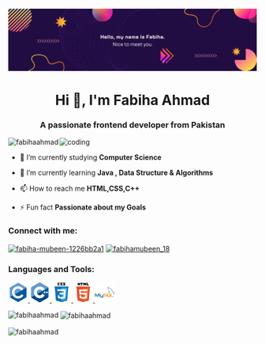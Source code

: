 ![logo](https://github.com/FabihaAhmad/FabihaAhmad/blob/main/Blue%20Modern%20Gradient%20Technology%20LinkedIn%20Banner.png)
<h1 align="center">Hi 👋, I'm Fabiha Ahmad</h1>
<h3 align="center">A passionate frontend developer from Pakistan</h3>

<img src="https://user-images.githubusercontent.com/74038190/241765453-85cb9521-97c0-4a65-9358-7db8099fac7f.gif" alt="coding" width="400" align="right">

<p align="left"> <img src="https://komarev.com/ghpvc/?username=fabihaahmad&label=Profile%20views&color=0e75b6&style=flat" alt="fabihaahmad" /> </p>

- 🔭 I’m currently studying **Computer Science**

- 🌱 I’m currently learning **Java , Data Structure & Algorithms**

- 📫 How to reach me **HTML,CSS,C++**

- ⚡ Fun fact **Passionate about my Goals**

<h3 align="left">Connect with me:</h3>
<p align="left">
<a href="https://linkedin.com/in/fabiha-mubeen-1226bb2a1" target="blank"><img align="center" src="https://raw.githubusercontent.com/rahuldkjain/github-profile-readme-generator/master/src/images/icons/Social/linked-in-alt.svg" alt="fabiha-mubeen-1226bb2a1" height="30" width="40" /></a>
<a href="https://instagram.com/fabihamubeen_18" target="blank"><img align="center" src="https://raw.githubusercontent.com/rahuldkjain/github-profile-readme-generator/master/src/images/icons/Social/instagram.svg" alt="fabihamubeen_18" height="30" width="40" /></a>
</p>

<h3 align="left">Languages and Tools:</h3>
<p align="left"> <a href="https://www.cprogramming.com/" target="_blank" rel="noreferrer"> <img src="https://raw.githubusercontent.com/devicons/devicon/master/icons/c/c-original.svg" alt="c" width="40" height="40"/> </a> <a href="https://www.w3schools.com/cpp/" target="_blank" rel="noreferrer"> <img src="https://raw.githubusercontent.com/devicons/devicon/master/icons/cplusplus/cplusplus-original.svg" alt="cplusplus" width="40" height="40"/> </a> <a href="https://www.w3schools.com/css/" target="_blank" rel="noreferrer"> <img src="https://raw.githubusercontent.com/devicons/devicon/master/icons/css3/css3-original-wordmark.svg" alt="css3" width="40" height="40"/> </a> <a href="https://www.w3.org/html/" target="_blank" rel="noreferrer"> <img src="https://raw.githubusercontent.com/devicons/devicon/master/icons/html5/html5-original-wordmark.svg" alt="html5" width="40" height="40"/> </a> <a href="https://www.mysql.com/" target="_blank" rel="noreferrer"> <img src="https://raw.githubusercontent.com/devicons/devicon/master/icons/mysql/mysql-original-wordmark.svg" alt="mysql" width="40" height="40"/> </a> </p>

<p><img align="left" src="https://github-readme-stats.vercel.app/api/top-langs?username=fabihaahmad&show_icons=true&locale=en&layout=compact" alt="fabihaahmad" /></p>

<p>&nbsp;<img align="center" src="https://github-readme-stats.vercel.app/api?username=fabihaahmad&show_icons=true&locale=en" alt="fabihaahmad" /></p>

<p><img align="center" src="https://github-readme-streak-stats.herokuapp.com/?user=fabihaahmad&" alt="fabihaahmad" /></p>
